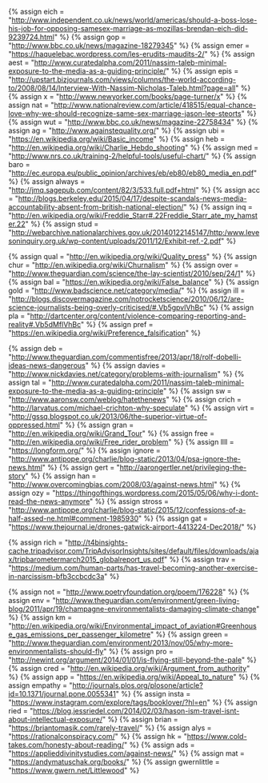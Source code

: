 {% 	assign eich	=	"http://www.independent.co.uk/news/world/americas/should-a-boss-lose-his-job-for-opposing-samesex-marriage-as-mozillas-brendan-eich-did-9239724.html"		%}
{% 	assign gop	=	"http://www.bbc.co.uk/news/magazine-18279345"		%}
{% 	assign emer	=	"https://haquelebac.wordpress.com/les-erudits-maudits-2/"		%}
{% 	assign aest	=	"http://www.curatedalpha.com/2011/nassim-taleb-minimal-exposure-to-the-media-as-a-guiding-principle/"		%}
{% 	assign epis	=	"http://upstart.bizjournals.com/views/columns/the-world-according-to/2008/08/14/Interview-With-Nassim-Nicholas-Taleb.html?page=all"		%}
{% 	assign x	=	"http://www.newyorker.com/books/page-turner/x"		%}
{% 	assign nat	=	"http://www.nationalreview.com/article/418515/equal-chance-love-why-we-should-recognize-same-sex-marriage-jason-lee-steorts"		%}
{% 	assign wut	=	"http://www.bbc.co.uk/news/magazine-22758434"		%}
{% 	assign ag	=	"http://www.againstequality.org/"		%}
{% 	assign ubi	=	"https://en.wikipedia.org/wiki/Basic_income"		%}
{% 	assign heb	=	"http://en.wikipedia.org/wiki/Charlie_Hebdo_shooting"		%}
{% 	assign med	=	"http://www.nrs.co.uk/training-2/helpful-tools/useful-chart/"		%}
{% 	assign baro	=	"http://ec.europa.eu/public_opinion/archives/eb/eb80/eb80_media_en.pdf"		%}
{% 	assign always	=	"http://jmq.sagepub.com/content/82/3/533.full.pdf+html"		%}
{% 	assign acc	=	"http://blogs.berkeley.edu/2015/04/17/despite-scandals-news-media-accountability-absent-from-british-national-election/"		%}
{% 	assign inq	=	"http://en.wikipedia.org/wiki/Freddie_Starr#.22Freddie_Starr_ate_my_hamster.22"		%}
{% 	assign stud	=	"http://webarchive.nationalarchives.gov.uk/20140122145147/http:/www.levesoninquiry.org.uk/wp-content/uploads/2011/12/Exhibit-ref.-2.pdf"		%}

{% 	assign qual	=	"http://en.wikipedia.org/wiki/Quality_press"		%}
{% 	assign chur	=	"http://en.wikipedia.org/wiki/Churnalism"		%}
{% 	assign over	=	"http://www.theguardian.com/science/the-lay-scientist/2010/sep/24/1"		%}
{% 	assign bal	=	"https://en.wikipedia.org/wiki/False_balance"		%}
{% 	assign gold	=	"http://www.badscience.net/category/media/"		%}
{% 	assign ill	=	"http://blogs.discovermagazine.com/notrocketscience/2010/06/12/are-science-journalists-being-overly-criticised/#.Vb5gpvlVhBc"		%}
{% 	assign pla	=	"http://dartcenter.org/content/violence-comparing-reporting-and-reality#.Vb5dMflVhBc"		%}
{% 	assign pref	=	"https://en.wikipedia.org/wiki/Preference_falsification"		%}

{% 	assign deb 	=	"http://www.theguardian.com/commentisfree/2013/apr/18/rolf-dobelli-ideas-news-dangerous"		%}
{% 	assign davies	=	"http://www.nickdavies.net/category/problems-with-journalism"		%}
{% 	assign tal	=	"http://www.curatedalpha.com/2011/nassim-taleb-minimal-exposure-to-the-media-as-a-guiding-principle"		%}
{% 	assign sw	=	"http://www.aaronsw.com/weblog/hatethenews"		%}
{% 	assign crich	=	"http://larvatus.com/michael-crichton-why-speculate"		%}
{% 	assign virt	=	"http://gssq.blogspot.co.uk/2013/06/the-superior-virtue-of-oppressed.html"		%}
{% 	assign gran	=	"http://en.wikipedia.org/wiki/Grand_Tour"		%}
{% 	assign free	=	"http://en.wikipedia.org/wiki/Free_rider_problem"		%}
{% 	assign llll	=	"https://longform.org/"		%}
{% 	assign ignore	=	"http://www.antipope.org/charlie/blog-static/2013/04/psa-ignore-the-news.html"		%}
{% 	assign gert	=	"http://aarongertler.net/privileging-the-story"		%}
{% 	assign han	=	"http://www.overcomingbias.com/2008/03/against-news.html"		%}
{% 	assign ozy	=	"https://thingofthings.wordpress.com/2015/05/06/why-i-dont-read-the-news-anymore"		%}
{% 	assign stross	=	"http://www.antipope.org/charlie/blog-static/2015/12/confessions-of-a-half-assed-ne.html#comment-1985930"		%}
{% 	assign gat	=	"https://www.thejournal.ie/drones-gatwick-airport-4413224-Dec2018/"		%}

{% 	assign rich	=	"http://t4binsights-cache.tripadvisor.com/TripAdvisorInsights/sites/default/files/downloads/ajax/tripbarometermarch2015_globalreport_us.pdf"		%}
{% 	assign trav	=	"https://medium.com/human-parts/has-travel-becoming-another-exercise-in-narcissism-bfb3ccbcdc3a"		%}

{% 	assign not	=	"http://www.poetryfoundation.org/poem/176228"		%}
{% 	assign env	=	"http://www.theguardian.com/environment/green-living-blog/2011/apr/19/champagne-environmentalists-damaging-climate-change"		%}
{% 	assign km	=	"http://en.wikipedia.org/wiki/Environmental_impact_of_aviation#Greenhouse_gas_emissions_per_passenger_kilometre"		%}
{% 	assign green	=	"http://www.theguardian.com/environment/2013/nov/05/why-more-environmentalists-should-fly"		%}
{% 	assign pro	=	"http://newint.org/argument/2014/01/01/is-flying-still-beyond-the-pale"		%}
{% 	assign cred	=	"http://en.wikipedia.org/wiki/Argument_from_authority"		%}
{% 	assign app	=	"https://en.wikipedia.org/wiki/Appeal_to_nature"		%}
{% 	assign empathy	=	"http://journals.plos.org/plosone/article?id=10.1371/journal.pone.0055341"		%}
{% 	assign insta	=	"https://www.instagram.com/explore/tags/booklover/?hl=en"		%}
{%	assign ried = "https://blog.jessriedel.com/2014/02/03/hason-ism-travel-isnt-about-intellectual-exposure/"	%}
{%	assign brian = "https://briantomasik.com/rarely-travel/"		%}
{%	assign alys = "https://rationalconspiracy.com/"		%}
{%	assign hk = "https://www.cold-takes.com/honesty-about-reading/"	%}
{%	assign ads = "https://applieddivinitystudies.com/against-news/"		%}
{%	assign mat = "https://andymatuschak.org/books/"		%}
{%	assign gwernlittle = "https://www.gwern.net/Littlewood"	%}